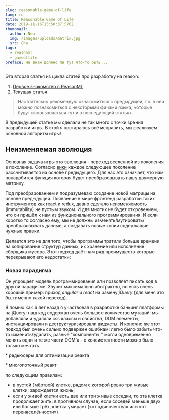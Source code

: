 ```yaml
---
slug: reasonable-game-of-life
lang: ru
title: Reasonable Game of Life
date: 2019-11-16T15:50:37.570Z
thumbnail:
  author: Neo
  img: /images/uploads/matrix.jpg
  src: Cha
tags:
  - reasonml
  - gameoflife
preface: Не знаю должно ли тут что-то быть...
---
```

Эта вторая статья из цикла статей про разработку на reason:

1. [Первое знакомство с ReasonML](/ru/blog/first-hands-on-experience-with-reasonml/)
2. Текущая статья

> Настоятельно рекомендую ознакомиться с предыдущей, т.к. в ней можно познакомиться с некоторыми фичами языка, которые будут использоваться тут и в последующий статьях.

В предыдущей статье мы сделали не так много с точки зрения разработки игры. В этой я постараюсь всё исправить, мы реализуем основной алгоритм игры!

## Неизменяемая эволюция

Основная задача игры это эволюция - переход вселенной из поколения в поколение. Согласно [вики](https://ru.wikipedia.org/wiki/%D0%98%D0%B3%D1%80%D0%B0_%C2%AB%D0%96%D0%B8%D0%B7%D0%BD%D1%8C%C2%BB) каждое следующее поколение рассчитывается на основе предыдущего. Для нас это означает, что нам понадобится функция которая будет преобразовывать нашу двумерную матрицу.

Под преобразованием я подразумеваю создание новой матрицы на основе предыдущей. Появление в мире фронтенд разработки таких инструментов как react и redux, давно сделало неизменяемость (immutability) не пустым звуком. И для многих не будет откровением, что он пришёл к нам из функционального программирования. И если коротко то согласно ему, мы не должны изменять/мутировать/преобразовывать данные, а создавать новые копии содержащие нужные правки.

Делается это не для того, чтобы программы тратили больше времени на копирование структур данных, их хранение или исполнение сборщика мусора. Этот подход даёт нам ряд преимуществ которые перекрывают его недостатки:

### Новая парадигма

Он упрощает модель программирования или позволяет писать код в другой парадигме. Звучит максимально абстрактно, но есть очень хороший пример: приход _angular_ и _react_ на замену _jQuery_ (для меня это был именно такой переход).

Я помню как 6 лет назад я участвовал в разработке банкинг платформы на jQuery: наш код содержал очень большое количество мутаций: мы добавляли и удаляли css классы и свойства,  DOM элементы; инстанциировали и деструктуризировали виджеты. И конечно же этот подход был очень сильно подвержен ошибкам: легко было забыть что-то изменить/удалить, разные "компоненты " могли одновременно менять одни и те же части DOM'а - о консистентности можно было только мечтать.



\* редьюсеры для оптимизации реакта

\* многопоточный реакт

 по следующим правилам:

* в пустой (мёртвой) клетке, рядом с которой ровно три живые клетки, зарождается жизнь;
* если у живой клетки есть две или три живые соседки, то эта клетка продолжает жить; в противном случае, если соседей меньше двух или больше трёх, клетка умирает («от одиночества» или «от перенаселённости»)
